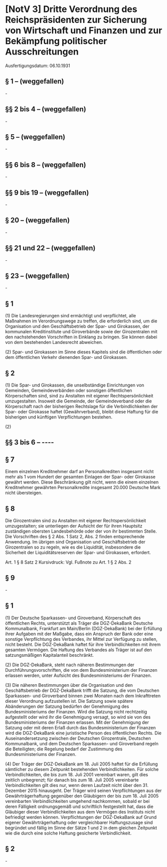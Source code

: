# [NotV 3] Dritte Verordnung des Reichspräsidenten zur Sicherung von Wirtschaft und Finanzen und zur Bekämpfung politischer Ausschreitungen

Ausfertigungsdatum: 06.10.1931

 

## § 1 – (weggefallen)

\-


## §§ 2 bis 4 – (weggefallen)

\-


## § 5 – (weggefallen)

\-


## §§ 6 bis 8 – (weggefallen)

\-


## §§ 9 bis 19 – (weggefallen)

\-


## § 20 – (weggefallen)

\-


## §§ 21 und 22 – (weggefallen)

\-


## § 23 – (weggefallen)

\-


## § 1

(1) Die Landesregierungen sind ermächtigt und verpflichtet, alle Maßnahmen im Verordnungswege zu treffen, die erforderlich sind, um die Organisation und den Geschäftsbetrieb der Spar- und Girokassen, der kommunalen Kreditinstitute und Giroverbände sowie der Girozentralen mit den nachstehenden Vorschriften in Einklang zu bringen. Sie können dabei von dem bestehenden Landesrecht abweichen.

(2) Spar- und Girokassen im Sinne dieses Kapitels sind die öffentlichen oder dem öffentlichen Verkehr dienenden Spar- und Girokassen.


## § 2

(1) Die Spar- und Girokassen, die unselbständige Einrichtungen von Gemeinden, Gemeindeverbänden oder sonstigen öffentlichen Körperschaften sind, sind zu Anstalten mit eigener Rechtspersönlichkeit umzugestalten. Insoweit die Gemeinde, der Gemeindeverband oder die Körperschaft nach der bisherigen Rechtslage für die Verbindlichkeiten der Spar- oder Girokasse haftet (Gewährverband), bleibt diese Haftung für die bisherigen und künftigen Verpflichtungen bestehen.

(2)


## §§ 3 bis 6 – ----


## § 7

Einem einzelnen Kreditnehmer darf an Personalkrediten insgesamt nicht mehr als 1 vom Hundert der gesamten Einlagen der Spar- oder Girokasse gewährt werden. Diese Beschränkung gilt nicht, wenn die einem einzelnen Kreditnehmer gewährten Personalkredite insgesamt 20.000 Deutsche Mark nicht übersteigen.


## § 8

Die Girozentralen sind zu Anstalten mit eigener Rechtspersönlichkeit umzugestalten; sie unterliegen der Aufsicht der für ihren Hauptsitz zuständigen obersten Landesbehörde oder der von ihr bestimmten Stelle. Die Vorschriften des § 2 Abs. 1 Satz 2, Abs. 2 finden entsprechende Anwendung. Im übrigen sind Organisation und Geschäftsbetrieb der Girozentralen so zu regeln, wie es die Liquidität, insbesondere die Sicherheit der Liquiditätsreserven der Spar- und Girokassen, erfordert.

Art. 1 § 8 Satz 2 Kursivdruck: Vgl. Fußnote zu Art. 1 § 2 Abs. 2


## § 9

\-


## § 1

(1) Der Deutsche Sparkassen- und Giroverband, Körperschaft des öffentlichen Rechts, unterstützt als Träger die DGZ-DekaBank Deutsche Kommunalbank, Frankfurt am Main/Berlin (DGZ-DekaBank) bei der Erfüllung ihrer Aufgaben mit der Maßgabe, dass ein Anspruch der Bank oder eine sonstige Verpflichtung des Verbandes, ihr Mittel zur Verfügung zu stellen, nicht besteht. Die DGZ-DekaBank haftet für ihre Verbindlichkeiten mit ihrem gesamten Vermögen. Die Haftung des Verbandes als Träger ist auf den satzungsmäßigen Kapitalanteil beschränkt.

(2) Die DGZ-DekaBank, steht nach näheren Bestimmungen der Durchführungsvorschriften, die von dem Bundesministerium der Finanzen erlassen werden, unter Aufsicht des Bundesministeriums der Finanzen.

(3) Die näheren Bestimmungen über die Organisation und den Geschäftsbetrieb der DGZ-DekaBank trifft die Satzung, die vom Deutschen Sparkassen- und Giroverband binnen zwei Monaten nach dem Inkrafttreten dieser Verordnung aufzustellen ist. Die Satzung sowie spätere Abänderungen der Satzung bedürfen der Genehmigung des Bundesministeriums der Finanzen. Wird die Satzung nicht rechtzeitig aufgestellt oder wird ihr die Genehmigung versagt, so wird sie von des Bundesministeriums der Finanzen erlassen. Mit der Genehmigung der Satzung oder mit deren Erlaß durch das Bundesministerium der Finanzen wird die DGZ-DekaBank eine juristische Person des öffentlichen Rechts. Die Auseinandersetzung zwischen der Deutschen Girozentrale, Deutschen Kommunalbank, und dem Deutschen Sparkassen- und Giroverband regeln die Beteiligten; die Regelung bedarf der Zustimmung des Bundesministeriums der Finanzen.

(4) Der Träger der DGZ-DekaBank am 18. Juli 2005 haftet für die Erfüllung sämtlicher zu diesem Zeitpunkt bestehenden Verbindlichkeiten. Für solche Verbindlichkeiten, die bis zum 18. Juli 2001 vereinbart waren, gilt dies zeitlich unbegrenzt; für danach bis zum 18. Juli 2005 vereinbarte Verbindlichkeiten gilt dies nur, wenn deren Laufzeit nicht über den 31. Dezember 2015 hinausgeht. Der Träger wird seinen Verpflichtungen aus der Gewährträgerhaftung gegenüber den Gläubigern der bis zum 18. Juli 2005 vereinbarten Verbindlichkeiten umgehend nachkommen, sobald er bei deren Fälligkeit ordnungsgemäß und schriftlich festgestellt hat, dass die Gläubiger dieser Verbindlichkeiten aus dem Vermögen des Instituts nicht befriedigt werden können. Verpflichtungen der DGZ-DekaBank auf Grund eigener Gewährträgerhaftung oder vergleichbarer Haftungszusage sind begründet und fällig im Sinne der Sätze 1 und 2 in dem gleichen Zeitpunkt wie die durch eine solche Haftung gesicherte Verbindlichkeit.


## § 2

\-
